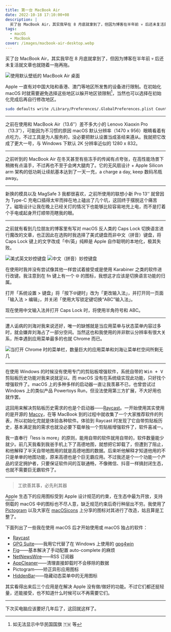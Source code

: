 ```yaml
---
title: 第一台 MacBook Air
date: 2022-10-18 17:10:00+08
description: |
  买了台 MacBook Air，其实我早在 8 月底就拿到了，但因为博客在半年前 💀 后还未复活就文章也就随着一拖再拖。分享一下初次使用 macOS 系统遇到的一些糙点以及如何解决/缓解从 Windows 过来的不适感。
tags:
  - macOS
  - MacBook
cover: /images/macbook-air-desktop.webp
---
```


买了台 MacBook Air，其实我早在 8 月底就拿到了，但因为博客在半年前 💀 后还未复活就文章也就随着一拖再拖。

![使用默认壁纸的 MacBook Air 桌面](/images/macbook-air-desktop.webp)

Apple 一直有对中国大陆和香港、澳门等地区所发售的设备进行限制。在初始化 macOS 时就需要避免选择这些地区以躲开地区锁限制[^1]，当然也可以选择在初始化完成后再自行修改地区。

```sh
sudo defaults write /Library/Preferences/.GlobalPreferences.plist Country "US"
```

---

之前在使用和 MacBook Air（13.6″）差不多大小的 Lenovo Xiaoxin Pro（13.3″），可能因为不习惯的原因 macOS 默认分辨率（1470 x 956）眼睛看着有点吃力，不过工具是为人服务的，没必要把默认设置当成圣经来遵从。我就把它改成了更大一号，与 Windows 下默认 2K 分辨率近似的 1280 x 832。

---

之前听到的 MacBook Air 在冬天甚至有些冻手的传闻有点夸张，在高性能场景下稍微有点温手，不过再也不至于会烤大腿肉了。它的无风扇设计 + Apple Silicon arm 架构的低功耗让续航基本达到了一天一充，a charge a day, keep 数码吊瓶 away。

---

新换的模具以及 MagSafe 3 我都很喜欢，之前所使用的联想小新 Pro 13‘‘ 就曾因为 Type-C 充电口插得太牢而摔在地上磕出了几个坑，这回终于摆脱这个痛苦了。磁吸设计让我在晚上已经关灯的情况下也能够比较容易地充上电，而不是打着个手电或起身开灯顺带亮瞎我的眼。

---

之前就有看到几位朋友的博客里有写对 macOS 反人类的 Caps Lock 切换语言进行魔改的文章，也正因此在选购时我选择了美式键盘而非中文（拼音）键盘，将 Caps Lock 键上的文字改成「中/英」纯粹是 Apple 自作聪明的本地化，极其失败。

![美式英文妙控键盘](/images/magic-keyboard-us.webp)
![中文（拼音）妙控键盘](/images/magic-keyboard-ch.webp)

在使用时我并没有尝试像其他一样尝试着接受或是使用 Karabiner 之类的软件进行改键。我注意到在 fn 键上有一个 🌐 的图标，我想这才应该是切换语言功能的归属。

打开「系统设置 > 键盘」将「按下🌐键时」改为「更改输入法」，并打开同一页面「输入法 > 编辑」，并关闭「使用大写锁定键切换“ABC”输入法」。

现在使用中文输入法并打开 Caps Lock 时，将使用半角符号和 ABC。

---

遭人诟病的刘海对我来说还好，唯一的缺憾就是当应用菜单与状态菜单内容过多时，就会嫌弃刘海占了一部分空间。当然这也和我使用的并非默认分辨率有很大关系，所幸遇到应用菜单最多的也就 Chrome 而已。

![当打开 Chrome 时的菜单栏，数量巨大的应用菜单和刘海让菜单栏空间所剩无几](/images/chrome-menu-bar-on-macos.webp)

---

在使用 Windows 的时候没有使用专门的剪贴板增强软件，系统自带的 <kbd>Win + V</kbd> 剪贴板历史功能对我来说就足以。而 macOS 没有在系统级实现此功能，只好找个增强软件了。macOS 上的多种多样的启动器一直让我羡慕不已，也曾尝试过 Windows 上的类似产品 Powertoys Run，但没法使用第三方扩展，不大好用也就作罢。

这回用来解决剪贴板历史需求的也是个启动器——[Raycast](https://www.raycast.com/)。一开始使用其实使用的是开源的 [Maccy](https://github.com/p0deje/Maccy)，在等 MacBook 到的过程中就收集了一个大家推荐软件的列表，所以初始化完就是体验各种软件。体验到 Raycast 时发现了它自带剪贴板历史，基本满足我的需求也就没必要下载单独一个剪贴板增强软件了，软件喜减一。

我一直奉行「less is more」的原则，能用自带的软件就用自带的，软件数量能少就少。前几天我看到我爸手机上下了高德地图，就想把它卸载了，但遭到了阻止，和他解释了半天自带地图用的就是高德地图的数据。后来听他解释才知道他用的不只是单单的地图功能，原来高德也是个巨无霸应用。不过我还是个一个功能一个产品的坚定拥护者，只要保证软件间的互联通畅，不像微信、抖音一样搞封闭生态，也就不需要巨无霸软件了。

---

> 工欲善其事，必先利其器

Apple 生态下的应用图标受到 Apple 设计规范的约束，在生态中最为开放，支持<ruby>侧载<rp>(</rp><rt>sideload</rt><rp>)</rp></ruby>的 macOS 中的图标也不尽人意，缺乏规范约束后奇行种层出不穷。我使用了 [Pictogram](https://pictogramapp.com/) 以及大家在 [macOSicons](https://macosicons.com) 上分享的图标对其进行了改造，姑且算是工整了。

下面列出了一些我在使用 macOS 后才开始使用或 macOS 独占的软件：

- [Raycast](https://raycast.com/)
- [GPG Suite](https://gpgtools.org/)——我用它代替了在 Windows 上使用的 [gpg4win](https://www.gpg4win.org/)
- [Fig](https://fig.io/)——基本解决了手动配置 auto-complete 的麻烦
- [NetNewsWire](https://github.com/Ranchero-Software/NetNewsWire)——RSS 订阅器
- [AppCleaner](https://freemacsoft.net/appcleaner/)——清理直接卸载时不会移除的数据
- Pictogram——矫正异形应用图标
- [HiddenBar](https://github.com/dwarvesf/hidden)——隐藏动态菜单中的无用图标

其实看得出来后三个应用是在解决 Apple 没有做/做好的功能。不过它们都还挺轻量，还能接受，也不知道什么时候可以不再需要它们。

---

下次买电脑应该要好几年后了，这回就这样了。

[^1]: 如无法显示中华民国国旗 🇹🇼 等
